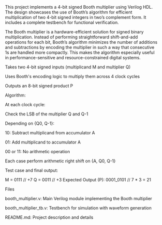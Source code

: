 This project implements a 4-bit signed Booth multiplier using Verilog HDL. The design showcases the use of Booth’s algorithm for efficient multiplication of two 4-bit signed integers in two’s complement form. It includes a complete testbench for functional verification.

The Booth multiplier is a hardware-efficient solution for signed binary multiplication. Instead of performing straightforward shift-and-add operations for each bit, Booth’s algorithm minimizes the number of additions and subtractions by encoding the multiplier in such a way that consecutive 1s are handled more compactly. This makes the algorithm especially useful in performance-sensitive and resource-constrained digital systems.

Takes two 4-bit signed inputs (multiplicand M and multiplier Q)

Uses Booth's encoding logic to multiply them across 4 clock cycles

Outputs an 8-bit signed product P


Algorithm:

At each clock cycle:

Check the LSB of the multiplier Q and Q-1

Depending on {Q0, Q-1}:

10: Subtract multiplicand from accumulator A

01: Add multiplicand to accumulator A

00 or 11: No arithmetic operation

Each case perform arithmetic right shift on {A, Q0, Q-1}


Test case and final output:

M = 0111 // +7
Q = 0011 // +3
Expected Output (P): 0001_0101 // 7 * 3 = 21


Files

booth_multiplier.v: Main Verilog module implementing the Booth multiplier

booth_multiplier_tb.v: Testbench for simulation with waveform generation

README.md: Project description and details
